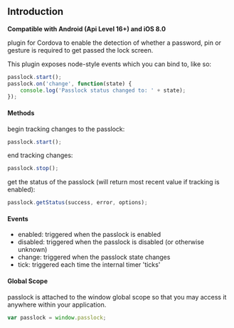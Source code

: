 ## Introduction

**Compatible with Android (Api Level 16+) and iOS 8.0**

plugin for Cordova to enable the detection of whether a password, pin or gesture
is required to get passed the lock screen.

This plugin exposes node-style events which you can bind to, like so:

```javascript
passlock.start();
passlock.on('change', function(state) {
    console.log('Passlock status changed to: ' + state);
});

```

#### Methods

begin tracking changes to the passlock:
```javascript
passlock.start();
```

end tracking changes:
```javascript
passlock.stop();
```

get the status of the passlock (will return most recent value if tracking is enabled):
```javascript
passlock.getStatus(success, error, options);
```

#### Events

* enabled: triggered when the passlock is enabled
* disabled: triggered when the passlock is disabled (or otherwise unknown)
* change: triggered when the passlock state changes
* tick: triggered each time the internal timer 'ticks'

#### Global Scope

passlock is attached to the window global scope so that you may access it anywhere within your application.

```javascript
var passlock = window.passlock;
```
